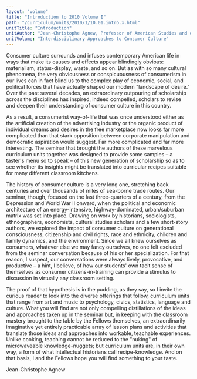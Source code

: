 ```yaml
---
layout: "volume"
title: "Introduction to 2010 Volume I"
path: "/curriculum/units/2010/1/10.01.intro.x.html"
unitTitle: "Introduction"
unitAuthor: "Jean-Christophe Agnew, Professor of American Studies and of History"
unitVolume: "Interdisciplinary Approaches to Consumer Culture"
---
```

<body>
<p>
Consumer culture surrounds and infuses contemporary American life in ways that make its causes and effects appear blindingly obvious: materialism, status-display, waste, and so on.  But as with so many cultural phenomena, the very obviousness or conspicuousness of consumerism in our lives can in fact blind us to the complex play of economic, social, and political forces that have actually shaped our modern "landscape of desire."  Over the past several decades, an extraordinary outpouring of scholarship across the disciplines has inspired, indeed compelled, scholars to revise and deepen their understanding of consumer culture in this country.
</p>
<p>
As a result, a consumerist way-of-life that was once understood either as the artificial creation of the advertising industry or the organic product of individual dreams and desires in the free marketplace now looks far more complicated than that stark opposition between corporate manipulation and democratic aspiration would suggest.  Far more complicated and far more interesting.  The seminar that brought the authors of these marvelous curriculum units together was designed to provide some samples – a taster's menu so to speak – of this new generation of scholarship so as to see whether its insights might be translated into curricular recipes suitable for many different classroom kitchens.
</p>
<p>
The history of consumer culture is a very long one, stretching back centuries and over thousands of miles of sea-borne trade routes. Our seminar, though, focused on the last three-quarters of a century, from the Depression and World War II onward, when the political and economic architecture of an energy-intensive, highway-dominated, urban/suburban matrix was set into place.  Drawing on work by historians, sociologists, ethnographers, economists, cultural studies scholars and a few short-story authors, we explored the impact of consumer culture on generational consciousness, citizenship and civil rights, race and ethnicity, children and family dynamics, and the environment.  Since we all knew ourselves as consumers, whatever else we may fancy ourselves, no one felt excluded from the seminar conversation because of his or her specialization.  For that reason, I suspect, our conversations were always lively, provocative, and productive – a hint, I believe, of how our students' own tacit sense of themselves as consumer citizens-in-training can provide a stimulus to discussion in virtually any classroom setting.
</p>
<p>
The proof of that hypothesis is in the pudding, as they say, so I invite the curious reader to look into the diverse offerings that follow, curriculum units that range from art and music to psychology, civics, statistics, language and culture. What you will find are not only compelling distillations of the ideas and approaches taken up in the seminar but, in keeping with the classroom mastery brought to the table by the Fellows themselves, an extraordinarily imaginative yet entirely practicable array of lesson plans and activities that translate those ideas and approaches into workable, teachable experiences. Unlike cooking, teaching cannot be reduced to the "nuking" of microwaveable knowledge-nuggets; but curriculum units are, in their own way, a form of what intellectual historians call recipe-knowledge.  And on that basis, I and the Fellows hope you will find something to your taste.
</p>
<p>
Jean-Christophe Agnew
</p>
</body>
